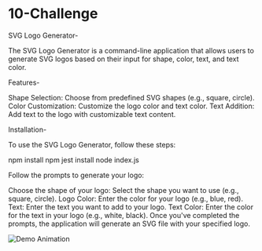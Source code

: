 # 10-Challenge
SVG Logo Generator-

The SVG Logo Generator is a command-line application that allows users to generate SVG logos based on their input for shape, color, text, and text color.

Features-

Shape Selection: Choose from predefined SVG shapes (e.g., square, circle).
Color Customization: Customize the logo color and text color.
Text Addition: Add text to the logo with customizable text content.

Installation-

To use the SVG Logo Generator, follow these steps:

npm install
npm jest install
node index.js

Follow the prompts to generate your logo:

Choose the shape of your logo: Select the shape you want to use (e.g., square, circle).
Logo Color: Enter the color for your logo (e.g., blue, red).
Text: Enter the text you want to add to your logo.
Text Color: Enter the color for the text in your logo (e.g., white, black).
Once you've completed the prompts, the application will generate an SVG file with your specified logo.

![Demo Animation](https://example.com/path/to/your/animation.gif)